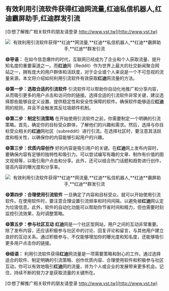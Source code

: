 ## **有效利用引流软件获得**红迪**网流量,**红迪**私信机器人,**红迪**霸屏助手,**红迪**群发引流**

[😍想了解推广相关软件的朋友请登录 http://www.vst.tw](http://www.vst.tw)

 <center><img src="https://vst.tw/MP4/tuiguang/png/3.png" alt="有效利用引流软件获得**红迪**网流量,**红迪**私信机器人,**红迪**霸屏助手,**红迪**群发引流"></center>

**😄导语：**
在如今信息爆炸的时代，互联网已经成为了企业和个人获取流量、提升知名度的重要渠道之一。而**红迪**网（Reddit）作为世界上最大的社交新闻聚合网站之一，拥有庞大的用户群体和活跃度，对于企业或个人来说是一个不可忽视的流量来源。本文将介绍如何利用引流软件有效获取**红迪**网流量的方法。

**😄第一步：选取合适的引流软件**
引流软件可以帮助你自动化地推广和分享内容，从而吸引更多的用户点击和访问你的链接。选择合适的引流软件非常关键，建议选择那些能够自定义设置、提供稳定性和安全性保障的软件。确保软件能够适应**红迪**网的规则，并且不会触发其反垃圾邮件机制。

**😄第二步：制定引流策略**
在开始使用引流软件之前，你需要制定一个明确的引流策略。首先，确定你的目标受众群体，了解他们的兴趣和需求。然后，选择与你目标受众相关的**红迪**网社区（subreddit）进行引流。在选择社区时，要注意其活跃度和相关性，以确保你的内容能够引起用户的兴趣。

**😄第三步：优质内容创作**
好的内容是吸引用户的关键。在**红迪**网上发布内容时，要确保内容有足够的独特性和吸引力。可以尝试编写有趣的文章、制作有价值的图文视频等，以吸引用户点击和分享。此外，还可以结合热门话题和趋势进行创作，提高内容的曝光度和分享率。

 <center><img src="https://vst.tw/MP4/tuiguang/png/8.png" alt="有效利用引流软件获得**红迪**网流量,**红迪**私信机器人,**红迪**霸屏助手,**红迪**群发引流"></center>

**😄第四步：合理使用引流软件**
一旦确定了内容和目标受众，就可以开始使用引流软件。在使用软件时，要注意合理设置引流频率和时间间隔，以避免被**红迪**网认定为垃圾信息。此外，软件的自动化功能可以帮助你节省时间和精力，但也需要时刻监控引流效果，及时调整策略。

**😄第五步：参与社区互动**
**红迪**网是一个社区型网站，用户之间的互动非常重要。除了发布内容，还应该积极参与社区中的讨论、回复评论和留言，与其他用户建立良好的互动关系。通过积极参与，不仅能够增加你的曝光度和知名度，还能够吸引更多用户点击你的链接。

**😄结语：**
利用引流软件获得**红迪**网流量是一项需要策略和耐心的工作。通过选择适合的软件、制定明确的引流策略、创作优质内容、合理使用软件和积极参与社区互动，你可以有效地吸引**红迪**网的流量，并为个人或企业的发展带来更多机会。记住，持续不断的努力才是获取流量的关键所在。

[😍想了解推广相关软件的朋友请登录 http://www.vst.tw](http://www.vst.tw)



